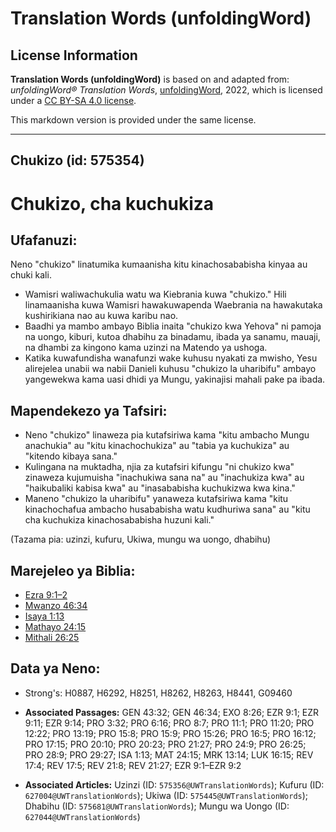 # Translation Words (unfoldingWord)

## License Information

**Translation Words (unfoldingWord)** is based on and adapted from: _unfoldingWord® Translation Words_, [unfoldingWord](https://unfoldingword.org/utw), 2022, which is licensed under a [CC BY-SA 4.0 license](https://creativecommons.org/licenses/by-sa/4.0/legalcode.en).

This markdown version is provided under the same license.



--------------------------------

## Chukizo (id: 575354)

Chukizo, cha kuchukiza
======================

Ufafanuzi:
----------

Neno "chukizo" linatumika kumaanisha kitu kinachosababisha kinyaa au chuki kali.

* Wamisri waliwachukulia watu wa Kiebrania kuwa "chukizo." Hili linamaanisha kuwa Wamisri hawakuwapenda Waebrania na hawakutaka kushirikiana nao au kuwa karibu nao.
* Baadhi ya mambo ambayo Biblia inaita "chukizo kwa Yehova" ni pamoja na uongo, kiburi, kutoa dhabihu za binadamu, ibada ya sanamu, mauaji, na dhambi za kingono kama uzinzi na Matendo ya ushoga.
* Katika kuwafundisha wanafunzi wake kuhusu nyakati za mwisho, Yesu alirejelea unabii wa nabii Danieli kuhusu "chukizo la uharibifu" ambayo yangewekwa kama uasi dhidi ya Mungu, yakinajisi mahali pake pa ibada.

Mapendekezo ya Tafsiri:
-----------------------

* Neno "chukizo" linaweza pia kutafsiriwa kama "kitu ambacho Mungu anachukia" au "kitu kinachochukiza" au "tabia ya kuchukiza" au "kitendo kibaya sana."
* Kulingana na muktadha, njia za kutafsiri kifungu "ni chukizo kwa" zinaweza kujumuisha "inachukiwa sana na" au "inachukiza kwa" au "haikubaliki kabisa kwa" au "inasababisha kuchukizwa kwa kina."
* Maneno "chukizo la uharibifu" yanaweza kutafsiriwa kama "kitu kinachochafua ambacho husababisha watu kudhuriwa sana" au "kitu cha kuchukiza kinachosababisha huzuni kali."

(Tazama pia: uzinzi, kufuru, Ukiwa, mungu wa uongo, dhabihu)

Marejeleo ya Biblia:
--------------------

* [Ezra 9:1–2](https://ref.ly/Ezra9:1-Ezra9:2)
* [Mwanzo 46:34](https://ref.ly/Gen46:34)
* [Isaya 1:13](https://ref.ly/Isa1:13)
* [Mathayo 24:15](https://ref.ly/Matt24:15)
* [Mithali 26:25](https://ref.ly/Prov26:25)

Data ya Neno:
-------------

* Strong's: H0887, H6292, H8251, H8262, H8263, H8441, G09460

* **Associated Passages:** GEN 43:32; GEN 46:34; EXO 8:26; EZR 9:1; EZR 9:11; EZR 9:14; PRO 3:32; PRO 6:16; PRO 8:7; PRO 11:1; PRO 11:20; PRO 12:22; PRO 13:19; PRO 15:8; PRO 15:9; PRO 15:26; PRO 16:5; PRO 16:12; PRO 17:15; PRO 20:10; PRO 20:23; PRO 21:27; PRO 24:9; PRO 26:25; PRO 28:9; PRO 29:27; ISA 1:13; MAT 24:15; MRK 13:14; LUK 16:15; REV 17:4; REV 17:5; REV 21:8; REV 21:27; EZR 9:1–EZR 9:2
* **Associated Articles:** Uzinzi (ID: `575356@UWTranslationWords`); Kufuru (ID: `627004@UWTranslationWords`); Ukiwa (ID: `575445@UWTranslationWords`); Dhabihu (ID: `575681@UWTranslationWords`); Mungu wa Uongo (ID: `627044@UWTranslationWords`)

